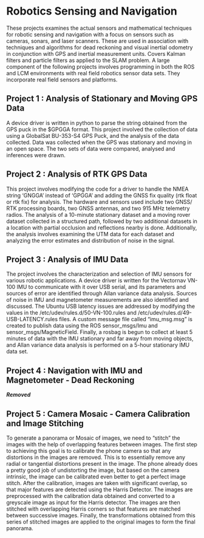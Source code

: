 # Robotics Sensing and Navigation
These projects examines the actual sensors and mathematical techniques for robotic sensing and navigation with a focus on sensors such as cameras, sonars, and laser scanners. These are used in association with techniques and algorithms for dead reckoning and visual inertial odometry in conjunction with GPS and inertial measurement units. Covers Kalman filters and particle filters as applied to the SLAM problem. A large component of the following projects involves programming in both the ROS and LCM environments with real field robotics sensor data sets. They incorporate real field sensors and platforms.

## Project 1 : Analysis of Stationary and Moving GPS Data
A device driver is written in python to parse the string obtained from the GPS puck in the $GPGGA format. This project involved the collection of data using a GlobalSat BU-353-S4 GPS Puck, and the analysis of the data collected. Data was collected when the GPS was stationary and moving in an open space. The two sets of data were compared, analysed and inferences were drawn.

## Project 2 : Analysis of RTK GPS Data
This project involves modifying the code for a driver to handle the NMEA string ‘GNGGA’ instead of ‘GPGGA’ and adding the GNSS fix quality (rtk float or rtk fix) for analysis. The hardware and sensors used include two GNSS/ RTK processing boards, two GNSS antennas, and two 915 MHz telemetry radios. The analysis of a 10-minute stationary dataset and a moving rover dataset collected in a structured path, followed by two additional datasets in a location with partial occlusion and reflections nearby is done. Additionally, the analysis involves examining the UTM data for each dataset and analyzing the error estimates and distribution of noise in the signal. 

## Project 3 : Analysis of IMU Data
The project involves the characterization and selection of IMU sensors for various robotic applications. A device driver is written for the Vectornav VN-100 IMU to communicate with it over USB serial, and its parameters and sources of error are identified through Allan variance data analysis. Sources of noise in IMU and magnetometer measurements are also identified and discussed. The Ubuntu USB latency issues are addressed by modifying the values in the /etc/udev/rules.d/50-VN-100.rules and /etc/udev/rules.d/49-USB-LATENCY.rules files. A custom message file called “imu_msg.msg” is created to publish data using the ROS sensor_msgs/Imu and sensor_msgs/MagneticField. Finally, a rosbag is begun to collect at least 5 minutes of data with the IMU stationary and far away from moving objects, and Allan variance data analysis is performed on a 5-hour stationary IMU data set.

## Project 4 : Navigation with IMU and Magnetometer - Dead Reckoning

***Removed***

## Project 5 : Camera Mosaic - Camera Calibration and Image Stitching
To generate a panorama or Mosaic of images, we need to “stitch” the images with the help of overlapping features between images. The first step to achieving this goal is to calibrate the phone camera so that any distortions in the images are removed. This is to essentially remove any radial or tangential distortions present in the image. The phone already does a pretty good job of undistorting the image, but based on the camera intrinsic, the image can be calibrated even better to get a perfect image stitch. After the calibration, images are taken with significant overlap, so that major features are detected using the Harris Detector. The images are preprocessed with the calibration data obtained and converted to a greyscale image as input for the Harris detector. The images are then stitched with overlapping Harris corners so that features are matched between successive images. Finally, the transformations obtained from this series of stitched images are applied to the original images to form the final panorama.
